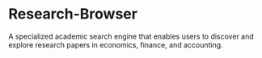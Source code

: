 # Research-Browser
A specialized academic search engine that enables users to discover and explore research papers in economics, finance, and accounting.
